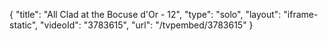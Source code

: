 {
    "title": "All Clad at the Bocuse d'Or - 12",
    "type": "solo",
    "layout": "iframe-static",
    "videoId": "3783615",
    "url": "\/tvpembed\/3783615"
}